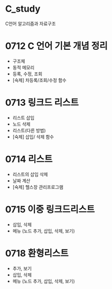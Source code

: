 # C_study
C언어 알고리즘과 자료구조

# 0712 C 언어 기본 개념 정리
- 구조체
- 동적 메모리
- 등록, 수정, 조회
- [숙제] 차등록/조회/수정 함수

# 0713 링크드 리스트
- 리스트 삽입
- 노드 삭제
- 리스트(다른 방법)
- [숙제] 삽입/ 삭제 함수

# 0714 리스트
- 리스트의 삽입 삭제
- 날짜 계산
- [숙제] 헬스장 관리프로그램

# 0715 이중 링크드리스트
- 삽입, 삭제
- 메뉴 (노드 추가, 삽입, 삭제, 보기)

# 0718 환형리스트
- 추가, 보기
- 삽입, 삭제
- 메뉴 (노드 추가, 삽입, 삭제, 보기)


